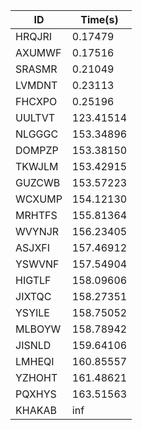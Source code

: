 |ID|Time(s)|
|-|-|
|HRQJRI|0.17479|
|AXUMWF|0.17516|
|SRASMR|0.21049|
|LVMDNT|0.23113|
|FHCXPO|0.25196|
|UULTVT|123.41514|
|NLGGGC|153.34896|
|DOMPZP|153.38150|
|TKWJLM|153.42915|
|GUZCWB|153.57223|
|WCXUMP|154.12130|
|MRHTFS|155.81364|
|WVYNJR|156.23405|
|ASJXFI|157.46912|
|YSWVNF|157.54904|
|HIGTLF|158.09606|
|JIXTQC|158.27351|
|YSYILE|158.75052|
|MLBOYW|158.78942|
|JISNLD|159.64106|
|LMHEQI|160.85557|
|YZHOHT|161.48621|
|PQXHYS|163.51563|
|KHAKAB|inf|
